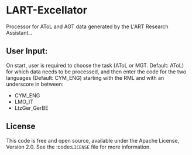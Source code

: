 # LART-Excellator
Processor for AToL and AGT data generated by the L'ART Research Assistant_.

User Input:
----------
On start, user is required to choose the task (AToL or MGT. Default: AToL) for which data needs to be processed, and then enter the code for the two languages (Default: CYM_ENG) starting with the RML and with an underscore in between: 
- CYM_ENG 
- LMO_IT
- LtzGer_GerBE

License
-------
This code is free and open source, available under the Apache License,
Version 2.0. See the :code:`LICENSE` file for more information.

